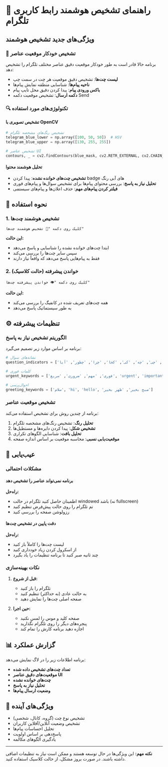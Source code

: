 # 🤖 راهنمای تشخیص هوشمند رابط کاربری تلگرام

## ویژگی‌های جدید تشخیص هوشمند

### 🎯 تشخیص خودکار موقعیت عناصر
برنامه حالا قادر است به طور خودکار موقعیت دقیق عناصر مختلف تلگرام را تشخیص دهد:

- **لیست چت‌ها**: تشخیص دقیق موقعیت هر چت در سمت چپ
- **ناحیه پیام‌ها**: شناسایی منطقه نمایش پیام‌ها
- **باکس ورودی پیام**: پیدا کردن دقیق محل تایپ پیام
- **دکمه ارسال**: تشخیص موقعیت دکمه Send

### 🔍 تکنولوژی‌های مورد استفاده

#### تشخیص تصویری با OpenCV
```python
# تشخیص رنگ‌های مشخصه تلگرام
telegram_blue_lower = np.array([100, 50, 50])  # HSV
telegram_blue_upper = np.array([130, 255, 255])

# تشخیص عناصر UI
contours, _ = cv2.findContours(blue_mask, cv2.RETR_EXTERNAL, cv2.CHAIN_APPROX_SIMPLE)
```

#### تحلیل هوشمند محتوا
- **تشخیص چت‌های خوانده نشده**: پیدا کردن badge های آبی رنگ
- **تحلیل نیاز به پاسخ**: بررسی محتوای پیام‌ها برای تشخیص سوال‌ها و پیام‌های فوری
- **فیلتر کردن پیام‌های مهم**: حذف اعلان‌ها و پیام‌های سیستمی

## 🚀 نحوه استفاده

### 1. تشخیص هوشمند چت‌ها
```
کلیک روی دکمه "🤖 تشخیص هوشمند چت‌ها"
```

**این حالت:**
- ابتدا چت‌های خوانده نشده را شناسایی و پاسخ می‌دهد
- سپس سایر چت‌ها را بررسی می‌کند
- فقط به پیام‌هایی پاسخ می‌دهد که واقعاً نیاز دارند

### 2. خواندن پیشرفته (حالت کلاسیک)
```
کلیک روی دکمه "👁️ خواندن پیشرفته چت‌ها"
```

**این حالت:**
- همه چت‌های تعریف شده در کانفیگ را بررسی می‌کند
- به طور سیستماتیک پاسخ می‌دهد

## ⚙️ تنظیمات پیشرفته

### الگوریتم تشخیص نیاز به پاسخ
برنامه بر اساس موارد زیر تصمیم می‌گیرد:

```python
# نشانه‌های سوال
question_indicators = ['؟', '?', 'چی', 'چه', 'کی', 'کجا', 'چرا', 'چطور', 'آیا']

# کلمات فوری
urgent_keywords = ['فوری', 'مهم', 'ضروری', 'سریع', 'urgent', 'important']

# احوال‌پرسی
greeting_keywords = ['سلام', 'hi', 'hello', 'صبح بخیر', 'ظهر بخیر']
```

### تشخیص موقعیت عناصر
برنامه از چندین روش برای تشخیص استفاده می‌کند:

1. **تحلیل رنگ**: تشخیص رنگ‌های مشخصه تلگرام
2. **تشخیص شکل**: پیدا کردن دایره‌ها و مستطیل‌ها
3. **تحلیل بافت**: شناسایی الگوهای تکراری
4. **موقعیت‌یابی نسبی**: محاسبه موقعیت بر اساس اندازه صفحه

## 🔧 عیب‌یابی

### مشکلات احتمالی

#### برنامه نمی‌تواند عناصر را تشخیص دهد
**راه‌حل:**
- اطمینان حاصل کنید تلگرام در حالت windowed باشد (نه fullscreen)
- تم تلگرام را روی حالت پیش‌فرض تنظیم کنید
- رزولوشن صفحه را بررسی کنید

#### دقت پایین در تشخیص چت‌ها
**راه‌حل:**
- لیست چت‌ها را کاملاً باز کنید
- از اسکرول کردن زیاد خودداری کنید
- چند ثانیه صبر کنید تا برنامه تنظیمات را یاد بگیرد

### نکات بهینه‌سازی

1. **قبل از شروع:**
   - تلگرام را باز کنید
   - به حالت عادی (نه حداکثر) تنظیم کنید
   - صفحه اصلی چت‌ها را نمایش دهید

2. **حین اجرا:**
   - صفحه کلید و موس را لمس نکنید
   - پنجره‌های دیگر را روی تلگرام نگذارید
   - اجازه دهید برنامه کارش را تمام کند

## 📊 گزارش عملکرد

برنامه اطلاعات زیر را در لاگ نمایش می‌دهد:

- **تعداد چت‌های تشخیص داده شده**
- **موقعیت‌های دقیق عناصر UI**
- **چت‌های خوانده نشده**
- **تحلیل نیاز به پاسخ**
- **وضعیت ارسال پیام‌ها**

## 🎨 ویژگی‌های آینده

- تشخیص نوع چت (گروه، کانال، شخصی)
- تشخیص وضعیت آنلاین/آفلاین کاربران
- تحلیل احساسات پیام‌ها
- پاسخ‌دهی بر اساس اولویت
- یادگیری الگوهای مکالمه

---

**نکته مهم:** این ویژگی‌ها در حال توسعه هستند و ممکن است نیاز به تنظیمات اضافی داشته باشند. در صورت بروز مشکل، از حالت کلاسیک استفاده کنید.
